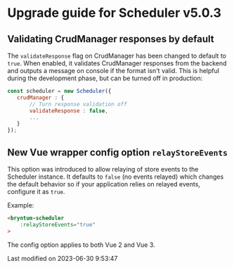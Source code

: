 # Upgrade guide for Scheduler v5.0.3

## Validating CrudManager responses by default
The `validateResponse` flag on CrudManager has been changed to default to `true`. When enabled, it validates CrudManager
responses from the backend and outputs a message on console if the format isn't valid. This is helpful during the 
development phase, but can be turned off in production:

```javascript
const scheduler = new Scheduler({
   crudManager : {
       // Turn response validation off
       validateResponse : false,
       ...
   } 
});
```

## New Vue wrapper config option `relayStoreEvents`

This option was introduced to allow relaying of store events to the Scheduler instance. It defaults to `false` (no events
relayed) which changes the default behavior so if your application relies on relayed events, configure it as `true`.

Example:
```html
<bryntum-scheduler
    :relayStoreEvents="true"
>
```

The config option applies to both Vue 2 and Vue 3.



<p class="last-modified">Last modified on 2023-06-30 9:53:47</p>